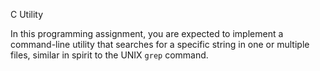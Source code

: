 C Utility

In this programming assignment, you are expected to implement a command-line utility that
searches for a specific string in one or multiple files, similar in spirit to the UNIX
`grep` command.
